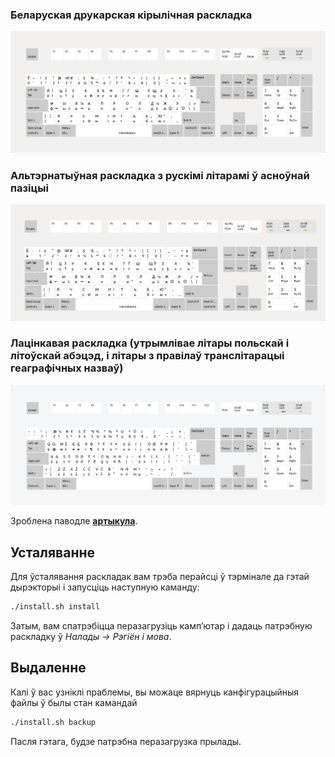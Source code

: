 ### Беларуская друкарская кірылічная раскладка
![Відарыс1](img/typo_map.png "Belarusian (Typo)")

### Альтэрнатыўная раскладка з рускімі літарамі ў асноўнай пазіцыі

![Відарыс2](img/typo_alt_map.png "Belarusian (alt. Typo)")

### Лацінкавая раскладка (утрымлівае літары польскай і літоўскай абэцэд, і літары з правілаў транслітарацыі геаграфічных назваў)

![Відарыс3](img/latin_typo_map.png "Belarusian (alt. Typo)")



Зроблена паводле **[артыкула](https://anibyl.livejournal.com/23657.html)**.

## Усталяванне

Для ўсталявання раскладак вам трэба перайсці ў тэрмінале да гэтай дырэкторыі і запусціць наступную каманду:

```bash
./install.sh install
```

Затым, вам спатрэбіцца перазагрузіць камп’ютар і дадаць патрэбную раскладку ў _Налады → Рэгіён і мова_.

## Выдаленне

Калі ў вас узніклі праблемы, вы можаце вярнуць канфігурацыйныя файлы ў былы стан камандай

```bash
./install.sh backup
```

Пасля гэтага, будзе патрэбна перазагрузка прылады.
